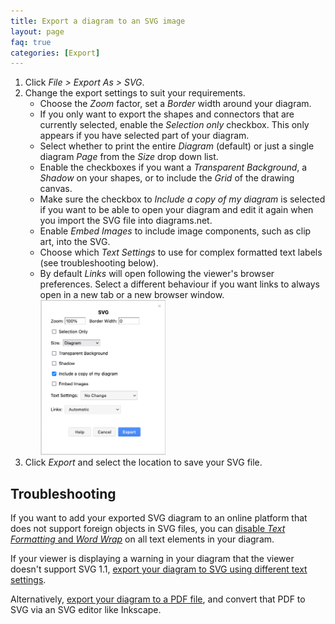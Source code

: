```yaml
---
title: Export a diagram to an SVG image
layout: page
faq: true
categories: [Export]
---
```


1. Click _File > Export As > SVG_.
2. Change the export settings to suit your requirements.
   * Choose the _Zoom_ factor, set a _Border_ width around your diagram.
   * If you only want to export the shapes and connectors that are currently selected, enable the _Selection only_ checkbox. This only appears if you have selected part of your diagram.
   * Select whether to print the entire _Diagram_ (default) or just a single diagram _Page_ from the _Size_ drop down list.
   * Enable the checkboxes if you want a _Transparent Background_, a _Shadow_ on your shapes, or to include the _Grid_ of the drawing canvas. 
   * Make sure the checkbox to _Include a copy of my diagram_ is selected if you want to be able to open your diagram and edit it again when you import the SVG file into diagrams.net. 
   * Enable _Embed Images_ to include image components, such as clip art, into the SVG.
   * Choose which _Text Settings_ to use for complex formatted text labels (see troubleshooting below). 
   * By default _Links_ will open following the viewer's browser preferences. Select a different behaviour if you want links to always open in a new tab or a new browser window.
   <br /><img src="/assets/img/blog/export-svg-options.png" style="width=100%;max-width:200px;height:auto;" alt="Choose the export settings for the SVG image">
3. Click _Export_ and select the location to save your SVG file.

## Troubleshooting 

If you want to add your exported SVG diagram to an online platform that does not support foreign objects in SVG files, you can [disable _Text Formatting_ and _Word Wrap_](/blog/diagrams-in-wordpress.html) on all text elements in your diagram.

If your viewer is displaying a warning in your diagram that the viewer doesn't support SVG 1.1, [export your diagram to SVG using different text settings](/doc/faq/svg-export-text-problems.html). 

Alternatively, [export your diagram to a PDF file](/doc/faq/export-to-pdf.html), and convert that PDF to SVG via an SVG editor like Inkscape.